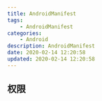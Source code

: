 ```yaml
---
title: AndroidManifest
tags: 
    - AndroidManifest
categories: 
    - Android
description: AndroidManifest
date: 2020-02-14 12:20:58
updated: 2020-02-14 12:20:58
---
```


## 权限

```xml

```
